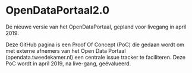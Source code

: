 # OpenDataPortaal2.0
De nieuwe versie van het OpenDataPortaal, gepland voor livegang in april 2019.

Deze GitHub pagina is een Proof Of Concept (PoC) die gedaan wordt om met externe afnemers van het Open Data Portaal (opendata.tweedekamer.nl) een centrale issue tracker te faciliteren. Deze PoC wordt in april 2019, na live-gang, geëvalueerd. 
